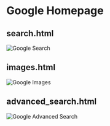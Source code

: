 # Google Homepage

## search.html
![Google Search](https://i.imgur.com/9E0fUVg.jpeg)

## images.html
![Google Images](https://i.imgur.com/4JlGwQc.jpg)

## advanced_search.html
![Google Advanced Search](https://i.imgur.com/afJPewa.jpg)